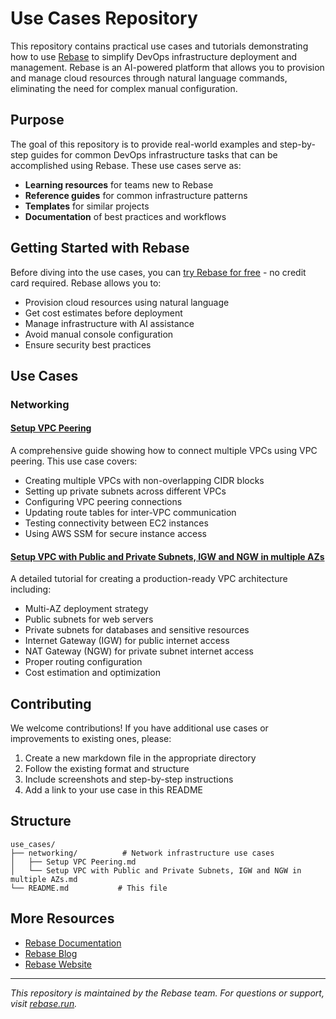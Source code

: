 # Use Cases Repository

This repository contains practical use cases and tutorials demonstrating how to use [Rebase](https://rebase.run) to simplify DevOps infrastructure deployment and management. Rebase is an AI-powered platform that allows you to provision and manage cloud resources through natural language commands, eliminating the need for complex manual configuration.

## Purpose

The goal of this repository is to provide real-world examples and step-by-step guides for common DevOps infrastructure tasks that can be accomplished using Rebase. These use cases serve as:

- **Learning resources** for teams new to Rebase
- **Reference guides** for common infrastructure patterns
- **Templates** for similar projects
- **Documentation** of best practices and workflows

## Getting Started with Rebase

Before diving into the use cases, you can [try Rebase for free](https://rebase.run) - no credit card required. Rebase allows you to:

- Provision cloud resources using natural language
- Get cost estimates before deployment
- Manage infrastructure with AI assistance
- Avoid manual console configuration
- Ensure security best practices

## Use Cases

### Networking

#### [Setup VPC Peering](./networking/Setup%20VPC%20Peering.md)
A comprehensive guide showing how to connect multiple VPCs using VPC peering. This use case covers:
- Creating multiple VPCs with non-overlapping CIDR blocks
- Setting up private subnets across different VPCs
- Configuring VPC peering connections
- Updating route tables for inter-VPC communication
- Testing connectivity between EC2 instances
- Using AWS SSM for secure instance access

#### [Setup VPC with Public and Private Subnets, IGW and NGW in multiple AZs](./networking/Setup%20VPC%20with%20Public%20and%20Private%20Subnets%2C%20IGW%20and%20NGW%20in%20multiple%20AZs.md)
A detailed tutorial for creating a production-ready VPC architecture including:
- Multi-AZ deployment strategy
- Public subnets for web servers
- Private subnets for databases and sensitive resources
- Internet Gateway (IGW) for public internet access
- NAT Gateway (NGW) for private subnet internet access
- Proper routing configuration
- Cost estimation and optimization

## Contributing

We welcome contributions! If you have additional use cases or improvements to existing ones, please:

1. Create a new markdown file in the appropriate directory
2. Follow the existing format and structure
3. Include screenshots and step-by-step instructions
4. Add a link to your use case in this README

## Structure

```
use_cases/
├── networking/          # Network infrastructure use cases
│   ├── Setup VPC Peering.md
│   └── Setup VPC with Public and Private Subnets, IGW and NGW in multiple AZs.md
└── README.md           # This file
```

## More Resources

- [Rebase Documentation](https://docs.rebase.run)
- [Rebase Blog](https://blog.rebase.run)
- [Rebase Website](https://rebase.run/)

---

*This repository is maintained by the Rebase team. For questions or support, visit [rebase.run](https://rebase.run).* 